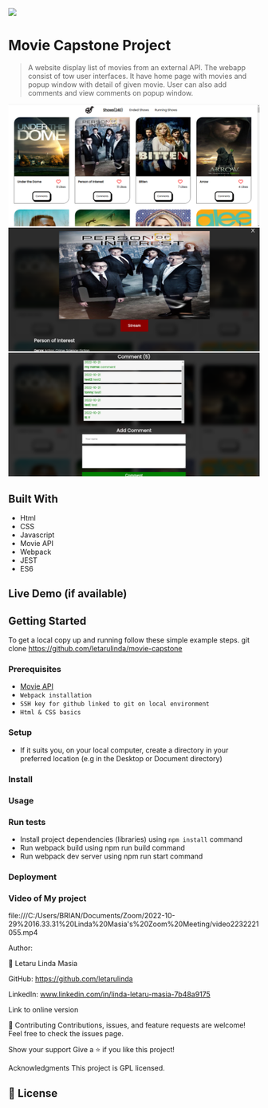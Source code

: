 ![](https://img.shields.io/badge/Microverse-blueviolet)

# Movie Capstone Project

> A website display list of movies from an external API. The webapp consist of tow user interfaces. It have home page with movies and popup window with detail of given movie. User can also add comments and view comments on popup window.

![](./src/assets/images/movie.png)
![](./src/assets/images/movie0.png)
![](./src/assets/images/movie1.png)

## Built With

- Html
- CSS
- Javascript
- Movie API
- Webpack
- JEST
- ES6

## Live Demo (if available)


## Getting Started

To get a local copy up and running follow these simple example steps.
git clone https://github.com/letarulinda/movie-capstone

### Prerequisites

- [Movie API](https://api.tvmaze.com/shows)
- `Webpack installation`
- `SSH key for github linked to git on local environment`
- `Html & CSS basics`

### Setup

- If it suits you, on your local computer, create a directory in your preferred location (e.g in the Desktop or Document directory)

### Install

### Usage

### Run tests

- Install project dependencies (libraries) using `npm install` command
- Run webpack build using npm run build command
- Run webpack dev server using npm run start command

### Deployment

### Video of My project
file:///C:/Users/BRIAN/Documents/Zoom/2022-10-29%2016.33.31%20Linda%20Masia's%20Zoom%20Meeting/video2232221055.mp4

Author:

👤 Letaru Linda Masia

GitHub: https://github.com/letarulinda

LinkedIn: www.linkedin.com/in/linda-letaru-masia-7b48a9175

Link to online version

🤝 Contributing
Contributions, issues, and feature requests are welcome! Feel free to check the issues page.

Show your support
Give a ⭐️ if you like this project!

Acknowledgments
This project is GPL licensed.
## 📝 License

